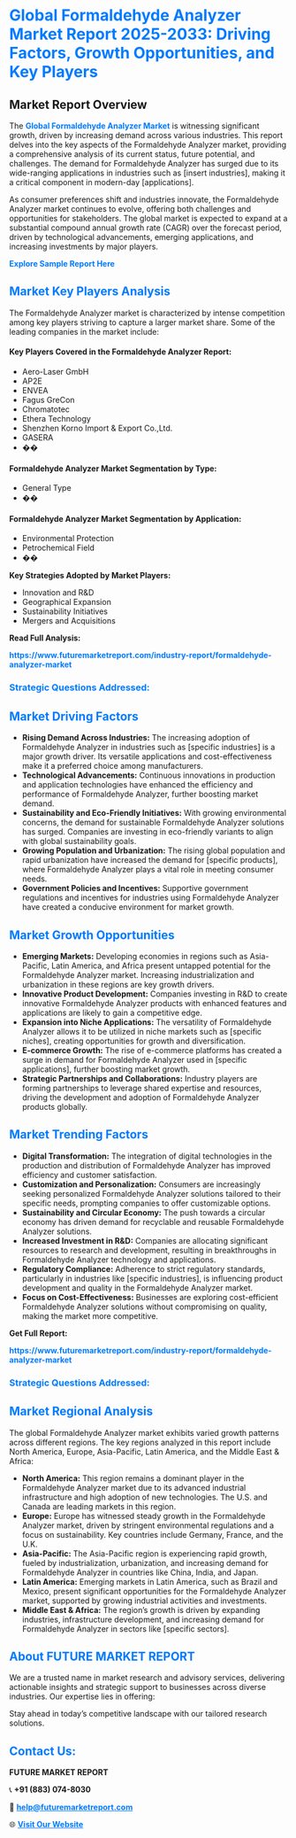 <h1 style="color: #007BFF;">Global Formaldehyde Analyzer Market Report 2025-2033: Driving Factors, Growth Opportunities, and Key Players</h1>

<section id="overview">
<h2>Market Report Overview</h2>
<p>The <a href="https://www.futuremarketreport.com/industry-report/formaldehyde-analyzer-market" style="color: #007BFF; text-decoration: none;"><strong>Global Formaldehyde Analyzer Market</strong></a> is witnessing significant growth, driven by increasing demand across various industries. This report delves into the key aspects of the Formaldehyde Analyzer market, providing a comprehensive analysis of its current status, future potential, and challenges. The demand for Formaldehyde Analyzer has surged due to its wide-ranging applications in industries such as [insert industries], making it a critical component in modern-day [applications].</p>
<p>As consumer preferences shift and industries innovate, the Formaldehyde Analyzer market continues to evolve, offering both challenges and opportunities for stakeholders. The global market is expected to expand at a substantial compound annual growth rate (CAGR) over the forecast period, driven by technological advancements, emerging applications, and increasing investments by major players.</p>
</section>

<section id="overview">
<p><a href="https://www.futuremarketreport.com/request-sample/reportId=117230" style="color: #007BFF; text-decoration: none;"><strong>Explore Sample Report Here</strong></a></p>
</section>

<section id="key-players">
<h2 style="color: #007BFF;">Market Key Players Analysis</h2>
<p>The Formaldehyde Analyzer market is characterized by intense competition among key players striving to capture a larger market share. Some of the leading companies in the market include:</p>
<h4>Key Players Covered in the Formaldehyde Analyzer Report:</h4>
<ul><li>Aero-Laser GmbH</li><li>AP2E</li><li>ENVEA</li><li>Fagus GreCon</li><li>Chromatotec</li><li>Ethera Technology</li><li>Shenzhen Korno Import &amp; Export Co.,Ltd.</li><li>GASERA</li><li>��</li></ul>
<h4>Formaldehyde Analyzer Market Segmentation by Type:</h4>
<ul><li>General Type</li><li>��</li></ul>

<h4>Formaldehyde Analyzer Market Segmentation by Application:</h4>
<ul><li>Environmental Protection</li><li>Petrochemical Field</li><li>��</li></ul>
<p><strong>Key Strategies Adopted by Market Players:</strong></p>
<ul>
<li>Innovation and R&D</li>
<li>Geographical Expansion</li>
<li>Sustainability Initiatives</li>
<li>Mergers and Acquisitions</li>
</ul>
</section>

<section>
<p><strong>Read Full Analysis: </strong></p><a href="https://www.futuremarketreport.com/industry-report/formaldehyde-analyzer-market" style="color: #007BFF; text-decoration: none;"><strong>https://www.futuremarketreport.com/industry-report/formaldehyde-analyzer-market</strong></a>
<h3 style="color: #007BFF;">Strategic Questions Addressed:</h3>
</section>

<section id="driving-factors">
<h2 style="color: #007BFF;">Market Driving Factors</h2>
<ul>
<li><strong>Rising Demand Across Industries:</strong> The increasing adoption of Formaldehyde Analyzer in industries such as [specific industries] is a major growth driver. Its versatile applications and cost-effectiveness make it a preferred choice among manufacturers.</li>
<li><strong>Technological Advancements:</strong> Continuous innovations in production and application technologies have enhanced the efficiency and performance of Formaldehyde Analyzer, further boosting market demand.</li>
<li><strong>Sustainability and Eco-Friendly Initiatives:</strong> With growing environmental concerns, the demand for sustainable Formaldehyde Analyzer solutions has surged. Companies are investing in eco-friendly variants to align with global sustainability goals.</li>
<li><strong>Growing Population and Urbanization:</strong> The rising global population and rapid urbanization have increased the demand for [specific products], where Formaldehyde Analyzer plays a vital role in meeting consumer needs.</li>
<li><strong>Government Policies and Incentives:</strong> Supportive government regulations and incentives for industries using Formaldehyde Analyzer have created a conducive environment for market growth.</li>
</ul>
</section>

<section id="growth-opportunities">
<h2 style="color: #007BFF;">Market Growth Opportunities</h2>
<ul>
<li><strong>Emerging Markets:</strong> Developing economies in regions such as Asia-Pacific, Latin America, and Africa present untapped potential for the Formaldehyde Analyzer market. Increasing industrialization and urbanization in these regions are key growth drivers.</li>
<li><strong>Innovative Product Development:</strong> Companies investing in R&D to create innovative Formaldehyde Analyzer products with enhanced features and applications are likely to gain a competitive edge.</li>
<li><strong>Expansion into Niche Applications:</strong> The versatility of Formaldehyde Analyzer allows it to be utilized in niche markets such as [specific niches], creating opportunities for growth and diversification.</li>
<li><strong>E-commerce Growth:</strong> The rise of e-commerce platforms has created a surge in demand for Formaldehyde Analyzer used in [specific applications], further boosting market growth.</li>
<li><strong>Strategic Partnerships and Collaborations:</strong> Industry players are forming partnerships to leverage shared expertise and resources, driving the development and adoption of Formaldehyde Analyzer products globally.</li>
</ul>
</section>

<section id="trending-factors">
<h2 style="color: #007BFF;">Market Trending Factors</h2>
<ul>
<li><strong>Digital Transformation:</strong> The integration of digital technologies in the production and distribution of Formaldehyde Analyzer has improved efficiency and customer satisfaction.</li>
<li><strong>Customization and Personalization:</strong> Consumers are increasingly seeking personalized Formaldehyde Analyzer solutions tailored to their specific needs, prompting companies to offer customizable options.</li>
<li><strong>Sustainability and Circular Economy:</strong> The push towards a circular economy has driven demand for recyclable and reusable Formaldehyde Analyzer solutions.</li>
<li><strong>Increased Investment in R&D:</strong> Companies are allocating significant resources to research and development, resulting in breakthroughs in Formaldehyde Analyzer technology and applications.</li>
<li><strong>Regulatory Compliance:</strong> Adherence to strict regulatory standards, particularly in industries like [specific industries], is influencing product development and quality in the Formaldehyde Analyzer market.</li>
<li><strong>Focus on Cost-Effectiveness:</strong> Businesses are exploring cost-efficient Formaldehyde Analyzer solutions without compromising on quality, making the market more competitive.</li>
</ul>
</section>

<section>
<p><strong>Get Full Report: </strong></p><a href="https://www.futuremarketreport.com/industry-report/formaldehyde-analyzer-market" style="color: #007BFF; text-decoration: none;"><strong>https://www.futuremarketreport.com/industry-report/formaldehyde-analyzer-market</strong></a>
<h3 style="color: #007BFF;">Strategic Questions Addressed:</h3>
</section>


<section id="regional-analysis">
<h2 style="color: #007BFF;">Market Regional Analysis</h2>
<p>The global Formaldehyde Analyzer market exhibits varied growth patterns across different regions. The key regions analyzed in this report include North America, Europe, Asia-Pacific, Latin America, and the Middle East & Africa:</p>
<ul>
<li><strong>North America:</strong> This region remains a dominant player in the Formaldehyde Analyzer market due to its advanced industrial infrastructure and high adoption of new technologies. The U.S. and Canada are leading markets in this region.</li>
<li><strong>Europe:</strong> Europe has witnessed steady growth in the Formaldehyde Analyzer market, driven by stringent environmental regulations and a focus on sustainability. Key countries include Germany, France, and the U.K.</li>
<li><strong>Asia-Pacific:</strong> The Asia-Pacific region is experiencing rapid growth, fueled by industrialization, urbanization, and increasing demand for Formaldehyde Analyzer in countries like China, India, and Japan.</li>
<li><strong>Latin America:</strong> Emerging markets in Latin America, such as Brazil and Mexico, present significant opportunities for the Formaldehyde Analyzer market, supported by growing industrial activities and investments.</li>
<li><strong>Middle East & Africa:</strong> The region’s growth is driven by expanding industries, infrastructure development, and increasing demand for Formaldehyde Analyzer in sectors like [specific sectors].</li>
</ul>
</section>

<footer>
<h2 style="color: #007BFF;">About FUTURE MARKET REPORT</h2>
<p>We are a trusted name in market research and advisory services, delivering actionable insights and strategic support to businesses across diverse industries. Our expertise lies in offering:</p>

<p>Stay ahead in today’s competitive landscape with our tailored research solutions.</p>

<h2 style="color: #007BFF;">Contact Us:</h2>
<p><strong>FUTURE MARKET REPORT</strong></p>
<p>📞 <strong>+91 (883) 074-8030</strong></p>
<p>📧 <strong><a href="mailto:help@futuremarketreport.com" style="color: #007BFF;">help@futuremarketreport.com</a></strong></p>
<p>🌐 <strong><a href="https://www.futuremarketreport.com/" style="color: #007BFF;">Visit Our Website</a></strong></p>
</footer>